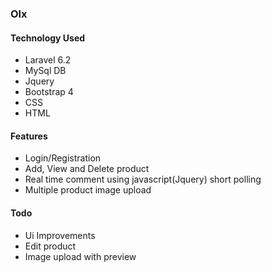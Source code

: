 <h3>Olx</h3>

<h4>Technology Used </h4>
<ul>
    <li>Laravel 6.2</li>
    <li>MySql DB</li>
    <li>Jquery</li>
    <li>Bootstrap 4</li>
    <li>CSS</li>
    <li>HTML</li>
</ul>

<h4>Features </h4>
<ul>
    <li>Login/Registration</li>
    <li>Add, View and Delete product</li>
    <li>Real time comment using javascript(Jquery) short polling</li>
    <li>Multiple product image upload</li>
</ul>

<h4>Todo </h4>
<ul>
    <li>Ui Improvements</li>
    <li>Edit product</li>
    <li>Image upload with preview</li>
</ul>
